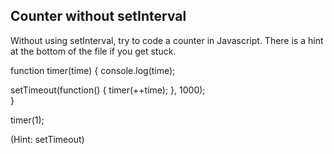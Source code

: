 ## Counter without setInterval

Without using setInterval, try to code a counter in Javascript. There is a hint at the bottom of the file if you get stuck.



function timer(time) {
  console.log(time);    

  setTimeout(function() {
    timer(++time);
  }, 1000);  
}

timer(1);































































(Hint: setTimeout)